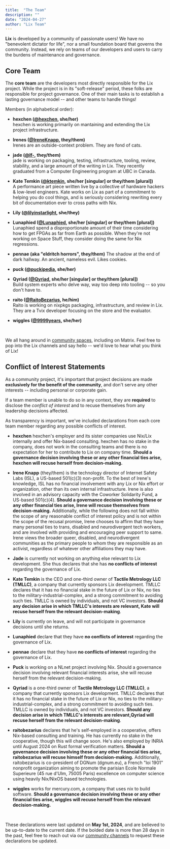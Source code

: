 ```yaml
---
title:  "The Team"
description: ""
date: "2024-04-27"
author: "Lix Team"
---
```


**Lix** is developed by a community of passionate users! We have no "benevolent dictator for life",
nor a small foundation board that governs the community. Instead, we rely on teams of our developers
and users to carry the burdens of maintenance and governance.

## Core Team

The **core team** are the developers most directly responsible for the Lix project. While the project
is in its "soft-release" period, these folks are responsible for project governance. One of their main
tasks is to establish a lasting governance model -- and other teams to handle things!

Members (in alphabetical order):

- **hexchen ([@hexchen](https://github.com/hexchen), she/her)**  
  hexchen is working primarily on mantaining and extending the Lix project infrastructure.

- **Irenes ([@IreneKnapp](https://github.com/IreneKnapp), they/them)**  
  Irenes are an outside-context problem. They are fond of cats.

- **jade ([@lf-](https://github.com/lf-), they/them)**  
  jade is working on packaging, testing, infrastructure, tooling, review, stability, and a large amount of 
  the writing in Lix. They recently graduated from a Computer Engineering program at UBC in Canada.

- **Kate Temkin ([@ktemkin](https://github.com/ktemkin), she/her [singular] or they/them [plural])**  
  A performance art piece written live by a collective of hardware hackers & low-level engineers. 
  Kate works on Lix as part of a commitment to helping you do cool things, and is seriously considering
  rewriting every bit of documentation ever to cross paths with Nix.
  
- **Lily ([@lilyinstarlight](https://github.com/lilyinstarlight), she/they)**

- **Lunaphied ([@Lunaphied](https://github.com/lunaphied), she/her [singular] or they/them [plural])**  
  Lunaphied spend a disproportionate amount of their time considering how to get FPGAs as far from Earth as possible.
  When they're not working on Space Stuff, they consider doing the same for Nix regressions.

- **pennae (aka "eldritch horrors", they/them)**
  The shadow at the end of dark hallway. An ancient, nameless evil. Likes cookies.

- **puck ([@puckipedia](https://github.com/puckipedia), she/her)**

- **Qyriad ([@Qyriad](https://github.com/Qyriad), she/her [singular] or they/them [plural])**  
  Build system experts who delve way, way too deep into tooling -- so you don't have to. 

- **raito ([@RaitoBezarius](https://github.com/RaitoBezarius), he/him)**  
  Raito is working on nixpkgs packaging, infrastructure, and review in Lix. 
  They are a Tvix developer focusing on the store and the evaluator.

- **wiggles ([@9999years](https://github.com/9999years), she/her)**

<br/>

We all hang around in [community spaces](/community), including on Matrix. Feel free to pop into
the Lix channels and say hello -- we'd love to hear what you think of Lix!

## Conflict of Interest Statements

As a community project, it's important that project decisions are made **exclusively for the
benefit of the community**, and don't serve any other interests -- including personal or corporate gain.

If a team member is unable to do so in any context, they are **required** to disclose the _conflict of interest_
and to recuse themselves from any leadership decisions affected.

As transparency is important, we've included declarations from each core team member regarding any possible
conflicts of interest.

- **hexchen**
  hexchen's employer and its sister companies use Nix/Lix internally and offer Nix-based consulting.
  hexchen has no stake in the company, does not work in the consulting teams and there is no
  expectation for her to contribute to Lix on company time. **Should a governance decision involving
  these or any other financial ties arise, hexchen will recuse herself from decision-making.**

- **Irene Knapp** (they/them) is the technology director of Internet Safety Labs (ISL), a US-based 501(c)(3) 
  non-profit. To the best of Irene's knowledge, ISL has no financial involvement with any Lix or Nix 
  effort or organization, other than its own internal infrastructure. 
  Irene is also involved in an advisory capacity with the Coworker Solidarity Fund, a US-based 501(c)(4). 
  **Should a governance decision involving these or any other financial ties arise, Irene will recuse themselves 
  from decision-making.** Additionally, while the following does not fall within the scope of any reasonable
  conflict of interest policy and is not within the scope of the recusal promise, 
  Irene chooses to affirm that they have many personal ties to trans, disabled and 
  neurodivergent tech workers, and are involved with providing and encouraging peer support to same. 
  Irene views the broader queer, disabled, and neurodivergent communities as the primary people to whom 
  they are responsible as an activist, regardless of whatever other affiliations they may have.

- **Jade** is currently not working on anything else relevant to Lix development. 
  She thus declares that she has **no conflicts of interest** regarding the governance of Lix. 

- **Kate Temkin** is the CEO and one-third owner of **Tactile Metrology LLC (TMLLC)**, a company that currently 
  sponsors Lix development. TMLLC declares that it has no financial stake in the future of Lix or Nix,
  no ties to the military-industrial-complex, and a strong commitment to avoiding such ties. TMLLC is
  owned by individuals, and not VC investors. **Should any decision arise in which TMLLC's interests are
  relevant, Kate will recuse herself from the relevant decision-making**.

- **Lily** is currently on leave, and will not participate in governance decisions until she returns.

- **Lunaphied** declare that they have **no conflicts of interest** regarding the governance of Lix.

- **pennae** declare that they have **no conflicts of interest** regarding the governance of Lix. 

- **Puck** is working on a NLnet project involving Nix. Should a governance decision involving relevant 
  financial interests arise, she will recuse herself from the relevant decision-making.

- **Qyriad** is a one-third owner of **Tactile Metrology LLC (TMLLC)**, a company that currently 
  sponsors Lix development. TMLLC declares that it has no financial stake in the future of Lix or Nix,
  no ties to the military-industrial-complex, and a strong commitment to avoiding such ties. TMLLC is
  owned by individuals, and not VC investors. **Should any decision arise in which TMLLC's interests are 
  relevant,Qyriad will recuse herself from the relevant decision-making**.

- **raitobezarius** declares that he's self-employed in a cooperative, offers Nix-based consulting and training. 
  He has currently no stake in the cooperative, though this will change soon. He's also employed by INRIA until
  August 2024 on Rust formal verification matters. **Should a governance decision involving these or any other 
  financial ties arise, raitobezarius will recuse himself from decision-making.**
  Additionally, raitobezarius is co-president of DGNum (dgnum.eu), a French "loi 1901" nonprofit organization 
  aiming to promote the parisian Ecole Normale Superieure (45 rue d'Ulm, 75005 Paris) excellence on computer 
  science using heavily Nix/NixOS based technologies.

- **wiggles** works for mercury.com, a company that uses nix to build software. **Should a governance decision involving these or any other financial ties arise, wiggles will recuse herself from the relevant decision-making.**

<br />

These declarations were last updated on **May 1st, 2024**, and are believed to be up-to-date to the current date. 
If the bolded date is more than 28 days in the past, feel free to reach out via our 
[community channels](/community) to request these declarations be updated.
